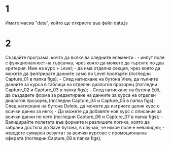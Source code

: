 # 1
Имате масив "data", който ще откриете във файл data.js
# 2
Създайте програма, кочто да включва следните елементи : 
    - инпут поле с функционалност на търсачка, чрез която да можете да търсите по два критерия: Име на курс + Level;
    - да има отделна секция, чрез която да можете да филтрирате данните само по Level пропърти (погледни Capture_01 в папка figs);
    - След натискане на бутона View, да пълните данните за курса в таблица на отделен диалогов прозорец (погледни Capture_02 и Capture_03  в папка figs);
    - След натискане на бутона Edit, да създадете форма за редактиране на данните  за курса на отделен диалогов прозорец (погледни Capture_04 и Capture_05  в папка figs);
    След натискане на бутона Delete, да можете да изтриете целия курс с всички данни за него;
    - Да можете да добавяте нов курс с описание за всички данни по него (погледни Capture_06 и Capture_07  в папка figs);
    - Валидирайте полетата във формите и разпишете логика, която да забрани достъпа до Save бутона, в случай, че някое поле е невалидно;
    - изведете сумарен резултат за всички курсове с промоционална оферата (погледни Capture_08  в папка figs);
